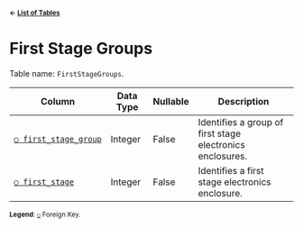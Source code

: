 <sup>**← [List of Tables](../README.md#schema)**</sup>

# First Stage Groups

Table name: `FirstStageGroups`.

| Column                                              | Data Type | Nullable | Description                                               |
| --------------------------------------------------- | --------- | -------- | --------------------------------------------------------- |
| [`○ first_stage_group`](first_stage_group_index.md) | Integer   | False    | Identifies a group of first stage electronics enclosures. |
| [`○ first_stage`](first_stages.md)                  | Integer   | False    | Identifies a first stage electronics enclosure.           |

<sup>**Legend**: [`○`](first_stage_groups.md) Foreign Key.</sup>
